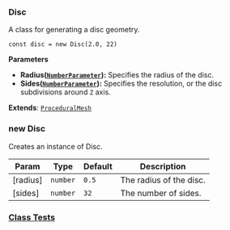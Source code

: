 <a name="Disc"></a>

### Disc 
A class for generating a disc geometry.

```
const disc = new Disc(2.0, 22)
```

**Parameters**
* **Radius([`NumberParameter`](api/SceneTree\Parameters\NumberParameter.md)):** Specifies the radius of the disc.
* **Sides([`NumberParameter`](api/SceneTree\Parameters\NumberParameter.md)):** Specifies the resolution, or the disc subdivisions around `Z` axis.


**Extends**: <code>[ProceduralMesh](api/SceneTree\Geometry\Shapes\ProceduralMesh.md)</code>  
<a name="new_Disc_new"></a>

### new Disc
Creates an instance of Disc.


| Param | Type | Default | Description |
| --- | --- | --- | --- |
| [radius] | <code>number</code> | <code>0.5</code> | The radius of the disc. |
| [sides] | <code>number</code> | <code>32</code> | The number of sides. |



### [Class Tests](api/SceneTree\Geometry\Shapes/Disc.test)